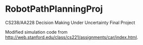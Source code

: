 # RobotPathPlanningProj
CS238/AA228 Decision Making Under Uncertainty Final Project

Modified simulation code from http://web.stanford.edu/class/cs221/assignments/car/index.html.
